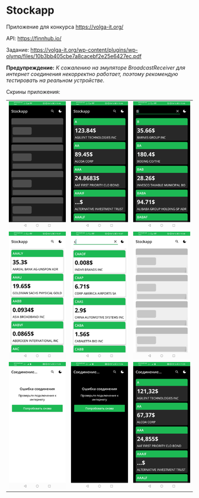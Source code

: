 # Stockapp
Приложение для конкурса https://volga-it.org/

API: https://finnhub.io/

Задание: https://volga-it.org/wp-content/plugins/wp-olymp/files/10b3bb405cbe7a8cacebf2e25e6427ec.pdf

**Предупреждение:** *К сожалению на эмуляторе BroadcastReceiver для интернет соединения некорректно работает, поэтому рекомендую тестировать на реальном устройстве.*

Скрины приложения:

<table>
  <tr>
    <td><img src="screens/screen1.png" /></td>
    <td><img src="screens/screen2.png" /></td>
    <td><img src="screens/screen3.png" /></td>
  </tr>
  
  <tr>
    <td><img src="screens/screen4.png" /></td>
    <td><img src="screens/screen5.png" /></td>
    <td><img src="screens/screen6.png" /></td>
  </tr>
  
  <tr>
    <td><img src="screens/screen9.png" /></td>
    <td><img src="screens/screen10.png" /></td>
    <td><img src="screens/screen11.png" /></td>
  </tr>
  
</table>
